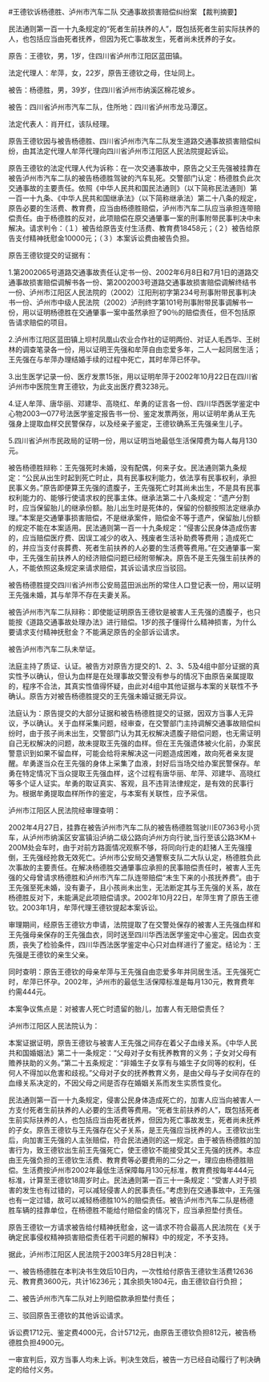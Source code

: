 #王德钦诉杨德胜、泸州市汽车二队 交通事故损害赔偿纠纷案 
【裁判摘要】

民法通则第一百一十九条规定的“死者生前扶养的人”，既包括死者生前实际扶养的人，也包括应当由死者抚养，但因为死亡事故发生，死者尚未抚养的子女。



原告：王德钦，男，1岁，住四川省泸州市江阳区蓝田镇。

法定代理人：牟萍，女，22岁，原告王德钦之母，住址同上。

被告：杨德胜，男，39岁，住四川省泸州市纳溪区棉花坡乡。

被告：四川省泸州市汽车二队，住所地：四川省泸州市龙马潭区。

法定代表人：肖开红，该队经理。

原告王德钦因与被告杨德胜、四川省泸州市汽车二队发生道路交通事故损害赔偿纠纷，由其法定代理人牟萍代理向四川省泸州市江阳区人民法院提起诉讼。

原告王德钦的法定代理人代为诉称：在一次交通事故中，原告之父王先强被挂靠在被告泸州市汽车二队的被告杨德胜驾驶的汽车轧死。交警部门认定：杨德胜负此次交通事故的主要责任。依照《中华人民共和国民法通则》（以下简称民法通则）第一百一十九条、《中华人民共和国继承法》（以下简称继承法）第二十八条的规定，原告必要的生活费、教育费，应当由杨德胜赔偿，泸州市汽车二队应当承担连带赔偿责任。由于杨德胜的反对，此项赔偿在原交通肇事一案的刑事附带民事判决中未解决。请求判令：（１）被告给原告支付生活费、教育费18458元；（２）被告给原告支付精神抚慰金10000元；（３）本案诉讼费由被告负担。

原告王德钦提交的证据有：

1.第2002065号道路交通事故责任认定书一份、2002年6月8日和7月1日的道路交通事故损害赔偿调解书各一份、第2002003号道路交通事故损害赔偿调解终结书一份、泸州市江阳区人民法院的（2002）江阳刑初字第234号刑事附带民事判决书一份、泸州市中级人民法院（2002）泸刑终字第101号刑事附带民事调解书一份，用以证明杨德胜在交通肇事一案中虽然承担了90％的赔偿责任，但不包括原告请求赔偿的项目。

2.泸州市江阳区蓝田镇上坝村凤凰山农业合作社的证明两份、对证人毛西华、王树林的调查笔录各一份，用以证明王先强和牟萍自由恋爱多年，二人一起同居生活；王先强在与牟萍办理结婚手续的过程中死亡，其时牟萍已怀孕。

3.出生医学记录一份、医疗发票15张，用以证明牟萍于2002年10月22日在四川省泸州市中医院生育王德钦，为此支出医疗费3238元。

4.证人牟萍、唐华丽、邓建华、高晓红、牟勇的证言各一份、四川华西医学鉴定中心物2003—077号法医学鉴定报告书一份、鉴定发票两张，用以证明牟勇从王先强身上提取血样交民警保存，以及经亲子鉴定，王德钦确系王先强亲生儿子。

5.四川省泸州市民政局的证明一份，用以证明当地最低生活保障费为每人每月130元。

被告杨德胜辩称：王先强死时未婚，没有配偶，何来子女。民法通则第九条规定：“公民从出生时起到死亡时止，具有民事权利能力，依法享有民事权利，承担民事义务。”原告即便算王先强的遗腹子，王先强死亡时其尚未出生，不是具有民事权利能力的、能够行使请求权的民事主体。继承法第二十八条规定：“遗产分割时，应当保留胎儿的继承份额。胎儿出生时是死体的，保留的份额按照法定继承办理。”本案是交通肇事损害赔偿，不是继承案件，赔偿金不等于遗产，保留胎儿份额的规定不能在本案适用。民法通则第一百一十九条规定：“侵害公民身体造成伤害的，应当赔偿医疗费、因误工减少的收入、残废者生活补助费等费用；造成死亡的，并应当支付丧葬费、死者生前扶养的人必要的生活费等费用。”在交通肇事一案中，王先强生前扶养人的经济赔偿问题已经附带解决。原告不是王先强生前扶养的人，不能依照这条规定来请求赔偿，其诉讼请求应当驳回。

被告杨德胜提交四川省泸州市公安局蓝田派出所的常住人口登记表一份，用以证明王先强未婚，其与牟萍不存在夫妻关系。

被告泸州市汽车二队辩称：即使能证明原告王德钦是被害人王先强的遗腹子，也只能按《道路交通事故处理办法》进行赔偿。1岁的孩子懂得什么精神损害，为什么要请求支付精神抚慰金？不能满足原告的全部诉讼请求。

被告泸州市汽车二队未举证。

法庭主持了质证、认证。被告方对原告方提交的1、2、3、5及4组中部分证据的真实性予以确认，但认为血样是在处理事故交警没有参与的情况下由原告亲属提取的，程序不合法，其真实性值得怀疑，由此对4组中其他证据与本案的关联性不予确认。原告方对被告杨德胜提交的王先强未婚证据无异议。

法庭认为：原告提交的大部分证据和被告杨德胜提交的证据，因双方当事人无异议，予以确认。关于血样采集问题，经审查，在交警部门主持调解交通事故赔偿纠纷时，由于孩子尚未出生，交警部门认为其无权解决遗腹子赔偿问题，也无需证明自己无权解决的问题，故未提取王先强的血样。但在王先强遗体被火化前，办案民警意识到如果不留血样，可能会给将来解决这一问题造成困难，故向死者亲友提醒。牟勇遂当众在王先强的身体上采集了血液，封好后当场交给办案民警保存。牟勇在特定情况下当众提取王先强血样，这个过程有唐华丽、牟萍、邓建华、高晓红等多个证人证实。牟勇的取证真实、客观，且不违背法律规定，是有效的民事行为。根据牟勇提取血样所作的鉴定，与本案有关联性，应予采信。

泸州市江阳区人民法院经审理查明：

2002年4月27日，挂靠在被告泸州市汽车二队的被告杨德胜驾驶川E07363号小货车，从泸州市纳溪区安富镇沿泸纳二级公路向泸州方向行驶,当行至该公路3KM＋200M处会车时，由于对前方路面情况观察不够，将同向行走的赶猪人王先强撞倒，王先强经抢救无效死亡。泸州市公安局交通警察支队二大队认定，杨德胜负此次事故的主要责任。在解决杨德胜交通肇事应承担的民事赔偿责任时，被害人王先强的父母曾请求杨德胜和泸州市汽车二队连带赔偿“未生下来的小孩抚养费”。由于王先强至死未婚，没有妻子，且小孩尚未出生，无法断定其与王先强的关系，故在杨德胜反对下，未能满足此项赔偿请求。2002年10月22日，牟萍生育了原告王德钦。2003年1月，牟萍代理王德钦提起本案诉讼。

审理期间，经原告王德钦方申请，法院提取了在交警处保存的被害人王先强血样和王先强母亲保存的王先强血衣，同时送至四川华西法医学鉴定中心鉴定。因血衣变质，丧失了检验条件，四川华西法医学鉴定中心只对血样进行了鉴定。结论为：王先强是王德钦的亲生父亲。

同时查明：原告王德钦的母亲牟萍与王先强自由恋爱多年并同居生活。王先强死亡时，牟萍已怀孕。2002年，泸州市的最低生活保障标准是每月130元，教育费年约需444元。

本案争议焦点是：对被害人死亡时遗留的胎儿，加害人有无赔偿责任？

泸州市江阳区人民法院认为：

本案证据证明，原告王德钦与被害人王先强之间存在着父子血缘关系。《中华人民共和国婚姻法》第二十一条规定：“父母对子女有抚养教育的义务；子女对父母有赡养扶助的义务。”第二十五条规定：“非婚生子女享有与婚生子女同等的权利，任何人不得加以危害和歧视。”父母对子女的抚养教育义务，是由父母与子女间存在的血缘关系决定的，不因父母之间是否存在婚姻关系而发生实质性变化。

民法通则第一百一十九条规定，侵害公民身体造成死亡的，加害人应当向被害人一方支付死者生前扶养的人必要的生活费等费用。“死者生前扶养的人”，既包括死者生前实际扶养的人，也包括应当由死者抚养，但因为死亡事故发生，死者尚未抚养的子女。原告王德钦与王先强存在父子关系，是王先强应当抚养的人。王德钦出生后，向加害王先强的人主张赔偿，符合民法通则的这一规定。由于被告杨德胜的加害行为，致王德钦出生前王先强死亡，使王德钦不能接受其父王先强的抚养。本应由王先强负担的王德钦生活费、教育费等必要费用的二分之一，理应由杨德胜赔偿。生活费按泸州市2002年最低生活保障每月130元标准，教育费按每年444元标准，计算至王德钦18周岁时止。民法通则第一百三十一条规定：“受害人对于损害的发生也有过错的，可以减轻侵害人的民事责任。”考虑到在交通事故中，王先强也有一定过错，故可以减轻杨德胜10%的赔偿责任。被告泸州市汽车二队是杨德胜车辆的挂靠单位，在杨德胜不能给付赔偿金的情况下，应当承担垫付责任。

原告王德钦一方请求被告给付精神抚慰金，这一请求不符合最高人民法院在《关于确定民事侵权精神损害赔偿责任若干问题的解释》中的规定，不予支持。

据此，泸州市江阳区人民法院于2003年5月28日判决：

一、被告杨德胜在本判决书生效后10日内，一次性给付原告王德钦生活费12636元、教育费3600元，共计16236元；其余损失1804元，由王德钦自行负担；

二、被告泸州市汽车二队对上列赔偿款承担垫付责任；

三、驳回原告王德钦的其他诉讼请求。

诉讼费1712元、鉴定费4000元，合计5712元，由原告王德钦负担812元，被告杨德胜负担4900元。

一审宣判后，双方当事人均未上诉。判决生效后，被告一方已经自动履行了判决确定的给付义务。


